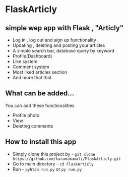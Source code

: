 # FlaskArticly


## simple wep app with Flask , "Articly"

* Log in , log out and sign up functionality
* Updating , deleting and posting your articles
* A simple search bar, database query by keyword
* Profile(Dashboard)
* Like system
* Comment system
* Most liked articles section 
* And more that that

## What can be added...

You can add these functionalities

*  Profile photo
*  View
*  Deleting comments
 
 ## How to install this app

 * Simply clone this project by - `git clone https://github.com/karamimamali/FlaskArticly.git`
 * Go to main directory - `cd FlaskArticly`
 * Run - `pyhton run.py` or `py run.py`
 